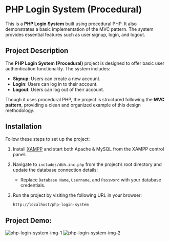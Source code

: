 # PHP Login System (Procedural)

This is a **PHP Login System** built using procedural PHP. It also demonstrates a basic implementation of the MVC pattern. The system provides essential features such as user signup, login, and logout.

## Project Description

The **PHP Login System (Procedural)** project is designed to offer basic user authentication functionality. The system includes:
- **Signup**: Users can create a new account.
- **Login**: Users can log in to their account.
- **Logout**: Users can log out of their account.
  
Though it uses procedural PHP, the project is structured following the **MVC pattern**, providing a clean and organized example of this design methodology.

## Installation

Follow these steps to set up the project:

1. Install [XAMPP](https://www.apachefriends.org/index.html) and start both Apache & MySQL from the XAMPP control panel.
   
2. Navigate to `includes/dbh.inc.php` from the project’s root directory and update the database connection details:
   - Replace `Database Name`, `Username`, and `Password` with your database credentials.

3. Run the project by visiting the following URL in your browser:
   ```bash
   http://localhost/php-login-system

## Project Demo:
![php-login-system-img-1](https://github.com/user-attachments/assets/a47cacee-4a9c-4cbb-8056-4a851bcb2bcd)
![php-login-system-img-2](https://github.com/user-attachments/assets/6bdd1a71-60f6-420e-8017-5d37de9b2afa)
